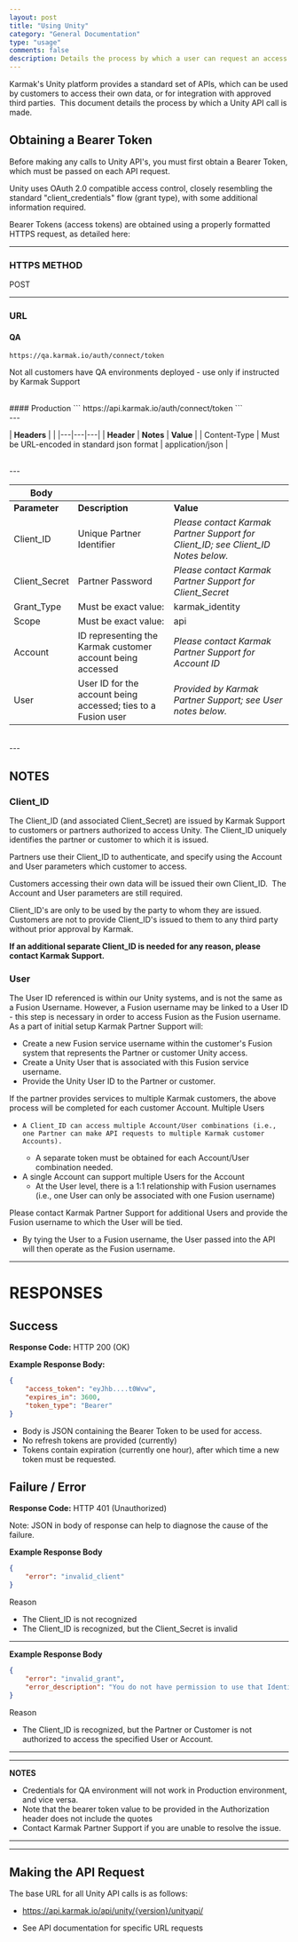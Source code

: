 ```yaml
---
layout: post
title: "Using Unity"
category: "General Documentation"
type: "usage" 
comments: false
description: Details the process by which a user can request an access token, recieve a bearer token, and a Unity API call is sent to the sytem.
---
```


Karmak's Unity platform provides a standard set of APIs, which can be used by customers to access their own data, or for integration with approved third parties.  This document details the process by which a Unity API call is made.

## Obtaining a Bearer Token

Before making any calls to Unity API's, you must first obtain a Bearer Token,
which must be passed on each API request.

Unity uses OAuth 2.0 compatible access control, closely resembling the standard
"client_credentials" flow (grant type), with some additional information
required. 

Bearer Tokens (access tokens) are obtained using a properly formatted HTTPS
request, as detailed here:

---

### HTTPS METHOD
POST

---

### URL
#### QA
```
https://qa.karmak.io/auth/connect/token
```
Not all customers have QA environments deployed - use only if instructed by Karmak Support

<BR>
#### Production
```
https://api.karmak.io/auth/connect/token
```

<BR>
---

| **Headers**                 |   |
|---|---|---|
| **Header**                  | **Notes**                                                                                                                                                                                                                                                                                                                                                                                                                                                                                                                                                                                                                                                                                                                                                                                                                                                                                                                                                                                                                                                                                                                                                                                                                                                                                                                                                                                                                                                           | **Value**                              |
| Content-Type                | Must be URL-encoded in standard json format                                                                                                                                                                                                                                                                                                                                                                                                                                                                                                                                                                                                                                                                                                                                                                                                                                                                                                                                                                                                                                                                                                                                                                                                                                                                                                                                                                                                        | application/json      |

<BR>
---

| **Body**                    |   |    |
|---|---|---|
| **Parameter**               | **Description**                                                                                                                                                                                                                                                                                                                                                                                                                                                                                                                                                                                                                                                                                                                                                                                                                                                                                                                                                                                                                                                                                                                                                                                                                                                                                                                                                                                                                                                     | **Value**                                                                                                           |
| Client_ID                   | Unique Partner Identifier                                                                                                                                                                                                                                                                                                                                                                                                                                                                                                                                                                                                                                                                                                                                                                                                                                                                                                                                                                                                                                                                                                                                                                                                                                                                                                                                                                                                                                           | *Please contact Karmak Partner Support for Client_ID; see Client_ID Notes below.*                                   |
| Client_Secret               | Partner Password                                                                                                                                                                                                                                                                                                                                                                                                                                                                                                                                                                                                                                                                                                                                                                                                                                                                                                                                                                                                                                                                                                                                                                                                                                                                                                                                                                                                                                                    | *Please contact Karmak Partner Support for Client_Secret*                                                           |
| Grant_Type                  | Must be exact value:                                                                                                                                                                                                                                                                                                                                                                                                                                                                                                                                                                                                                                                                                                                                                                                                                                                                                                                                                                                                                                                                                                                                                                                                                                                                                                                                                                                                                                                | karmak_identity                                                                                                     |
| Scope                       | Must be exact value:                                                                                                                                                                                                                                                                                                                                                                                                                                                                                                                                                                                                                                                                                                                                                                                                                                                                                                                                                                                                                                                                                                                                                                                                                                                                                                                                                                                                                                                | api                                                                                                                 |
| Account                     | ID representing the Karmak customer account being accessed                                                                                                                                                                                                                                                                                                                                                                                                                                                                                                                                                                                                                                                                                                                                                                                                                                                                                                                                                                                                                                                                                                                                                                                                                                                                                                                                                                                                          | *Please contact Karmak Partner Support for Account ID*                                                              |
| User                        | User ID for the account being accessed; ties to a Fusion user                                                                                                                                                                                                                                                                                                                                                                                                                                                                                                                                                                                                                                                                                                                                                                                                                                                                                                                                                                                                                                                                                                                                                                                                                                                                                                                                                                                                       | *Provided by Karmak Partner Support; see User notes below.*                                                         |

<BR>
---

## NOTES
### Client_ID

The Client_ID (and associated Client_Secret) are issued by Karmak Support to customers or partners authorized to access Unity.  The Client_ID uniquely identifies the partner or customer to which it is issued.

Partners use their Client_ID to authenticate, and specify using the Account and User parameters which customer to access.

Customers accessing their own data will be issued their own Client_ID.  The Account and User parameters are still required.

Client_ID's are only to be used by the party to whom they are issued.  Customers are not to provide Client_ID's issued to them to any third party without prior approval by Karmak. 

**If an additional separate Client_ID is needed for any reason, please contact Karmak Support.**                                                                                                                                                                                      
### User
The User ID referenced is within our Unity systems, and is not the same as a Fusion Username.  However, a Fusion username may be linked to a User ID - this step is necessary in order to access Fusion as the Fusion username.   As a part of initial setup Karmak Partner Support will: 
- Create a new Fusion service username within the customer's Fusion system that represents the Partner or customer Unity access.
- Create a Unity User that is associated with this Fusion service username.
- Provide the Unity User ID to the Partner or customer.

If the partner provides services to multiple Karmak customers, the above process will be completed for each customer Account.
Multiple Users 
-     A Client_ID can access multiple Account/User combinations (i.e., one Partner can make API requests to multiple Karmak customer Accounts).
	- A separate token must be obtained for each Account/User combination needed.
- A single Account can support multiple Users for the Account
	- At the User level, there is a 1:1 relationship with Fusion usernames (i.e., one User can only be associated with one Fusion username)

Please contact Karmak Partner Support for additional Users and provide the Fusion username to which the User will be tied. 
- By tying the User to a Fusion username, the User passed into the API will then operate as the Fusion username.


---

# RESPONSES
## Success

**Response Code:**   HTTP 200 (OK)


**Example Response Body:**
```json
{
	"access_token": "eyJhb....t0Wvw",
	"expires_in": 3600,
	"token_type": "Bearer"
}
```

* Body is JSON containing the Bearer Token to be used for access.
* No refresh tokens are provided (currently)
* Tokens contain expiration (currently one hour), after which time a new token must be requested.


## Failure / Error
**Response Code:**  HTTP 401 (Unauthorized)	

Note: JSON in body of response can help to diagnose the cause of the failure.

**Example Response Body**

```json
{
	"error": "invalid_client"
}	
```
Reason
* The Client_ID is not recognized
* The Client_ID is recognized, but the Client_Secret is invalid

---

**Example Response Body**

```json
{
	"error": "invalid_grant",
	"error_description": "You do not have permission to use that Identity."
}
```
Reason
* The Client_ID is recognized, but the Partner or Customer is not authorized to access the specified User or Account.

---
---

**NOTES**


* Credentials for QA environment will not work in Production environment, and vice versa.
* Note that the bearer token value to be provided in the Authorization header does not include the quotes
* Contact Karmak Partner Support if you are unable to resolve the issue.

---
---

## Making the API Request

The base URL for all Unity API calls is as follows:

-   https://api.karmak.io/api/unity/{version}/unityapi/

-   See API documentation for specific URL requests
